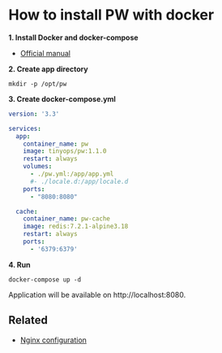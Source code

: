 # How to install PW with docker

**1. Install Docker and docker-compose**

- [Official manual](https://docs.docker.com/engine/install/)

**2. Create app directory**

```shell
mkdir -p /opt/pw
```

**3. Create docker-compose.yml**

```yaml
version: '3.3'

services:
  app:
    container_name: pw
    image: tinyops/pw:1.1.0
    restart: always
    volumes:
      - ./pw.yml:/app/app.yml
      #- ./locale.d:/app/locale.d
    ports:
      - "8080:8080"

  cache:
    container_name: pw-cache
    image: redis:7.2.1-alpine3.18
    restart: always
    ports:
      - '6379:6379'
```

**4. Run**

```shell
docker-compose up -d
```

Application will be available on http://localhost:8080.

## Related

- [Nginx configuration](NGINX.md)